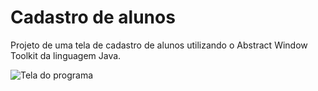 # Cadastro de alunos

Projeto de uma tela de cadastro de alunos utilizando o Abstract Window Toolkit da linguagem Java.

![Tela do programa](../media/print.png?raw=true)